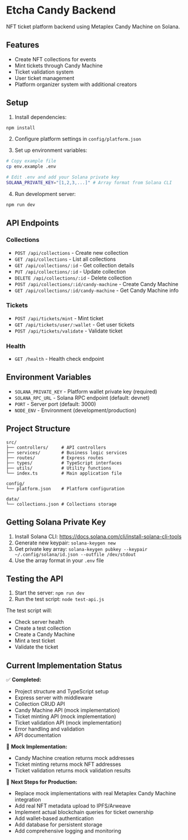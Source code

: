 # Etcha Candy Backend

NFT ticket platform backend using Metaplex Candy Machine on Solana.

## Features

- Create NFT collections for events
- Mint tickets through Candy Machine
- Ticket validation system
- User ticket management
- Platform organizer system with additional creators

## Setup

1. Install dependencies:
```bash
npm install
```

2. Configure platform settings in `config/platform.json`

3. Set up environment variables:
```bash
# Copy example file
cp env.example .env

# Edit .env and add your Solana private key
SOLANA_PRIVATE_KEY="[1,2,3,...]" # Array format from Solana CLI
```

4. Run development server:
```bash
npm run dev
```

## API Endpoints

### Collections
- `POST /api/collections` - Create new collection
- `GET /api/collections` - List all collections
- `GET /api/collections/:id` - Get collection details
- `PUT /api/collections/:id` - Update collection
- `DELETE /api/collections/:id` - Delete collection
- `POST /api/collections/:id/candy-machine` - Create Candy Machine
- `GET /api/collections/:id/candy-machine` - Get Candy Machine info

### Tickets
- `POST /api/tickets/mint` - Mint ticket
- `GET /api/tickets/user/:wallet` - Get user tickets
- `POST /api/tickets/validate` - Validate ticket

### Health
- `GET /health` - Health check endpoint

## Environment Variables

- `SOLANA_PRIVATE_KEY` - Platform wallet private key (required)
- `SOLANA_RPC_URL` - Solana RPC endpoint (default: devnet)
- `PORT` - Server port (default: 3000)
- `NODE_ENV` - Environment (development/production)

## Project Structure

```
src/
├── controllers/     # API controllers
├── services/        # Business logic services
├── routes/          # Express routes
├── types/           # TypeScript interfaces
├── utils/           # Utility functions
└── index.ts         # Main application file

config/
└── platform.json    # Platform configuration

data/
└── collections.json # Collections storage
```

## Getting Solana Private Key

1. Install Solana CLI: https://docs.solana.com/cli/install-solana-cli-tools
2. Generate new keypair: `solana-keygen new`
3. Get private key array: `solana-keygen pubkey --keypair ~/.config/solana/id.json --outfile /dev/stdout`
4. Use the array format in your `.env` file

## Testing the API

1. Start the server: `npm run dev`
2. Run the test script: `node test-api.js`

The test script will:
- Check server health
- Create a test collection
- Create a Candy Machine
- Mint a test ticket
- Validate the ticket

## Current Implementation Status

✅ **Completed:**
- Project structure and TypeScript setup
- Express server with middleware
- Collection CRUD API
- Candy Machine API (mock implementation)
- Ticket minting API (mock implementation)
- Ticket validation API (mock implementation)
- Error handling and validation
- API documentation

🔄 **Mock Implementation:**
- Candy Machine creation returns mock addresses
- Ticket minting returns mock NFT addresses
- Ticket validation returns mock validation results

🚀 **Next Steps for Production:**
- Replace mock implementations with real Metaplex Candy Machine integration
- Add real NFT metadata upload to IPFS/Arweave
- Implement actual blockchain queries for ticket ownership
- Add wallet-based authentication
- Add database for persistent storage
- Add comprehensive logging and monitoring
